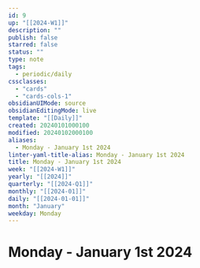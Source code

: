 ```yaml
---
id: 9
up: "[[2024-W1]]"
description: ""
publish: false
starred: false
status: ""
type: note
tags:
  - periodic/daily
cssclasses:
  - "cards"
  - "cards-cols-1"
obsidianUIMode: source
obsidianEditingMode: live
template: "[[Daily]]"
created: 20240101000100
modified: 20240102000100
aliases:
  - Monday - January 1st 2024
linter-yaml-title-alias: Monday - January 1st 2024
title: Monday - January 1st 2024
week: "[[2024-W1]]"
yearly: "[[2024]]"
quarterly: "[[2024-Q1]]"
monthly: "[[2024-01]]"
daily: "[[2024-01-01]]"
month: "January"
weekday: Monday
---
```


# Monday - January 1st 2024
